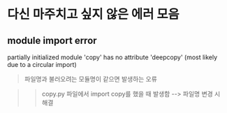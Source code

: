 # 다신 마주치고 싶지 않은 에러 모음


## module import error

partially initialized module 'copy' has no attribute 'deepcopy' (most likely due to a circular import)
> 파일명과 불러오려는 모듈명이 같으면 발생하는 오류

>> copy.py 파일에서 import copy를 했을 때 발생함
--> 파일명 변경 시 해결

<br/><br/>

